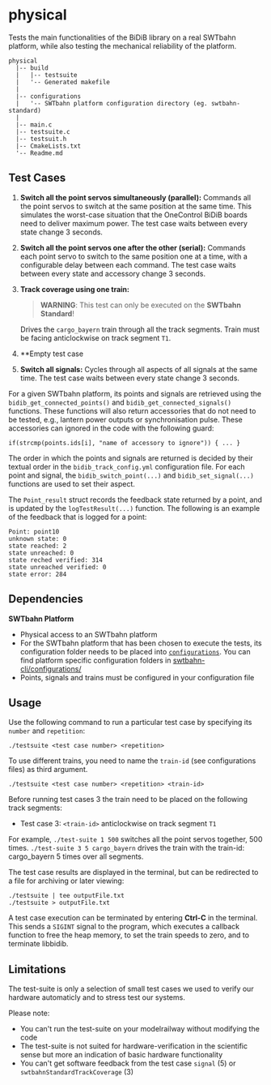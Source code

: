 # physical

Tests the main functionalities of the BiDiB library on a real SWTbahn platform, 
while also testing the mechanical reliability of the platform.

```
physical
  |-- build
  |   |-- testsuite
  |   '-- Generated makefile
  |
  |-- configurations
  |   '-- SWTbahn platform configuration directory (eg. swtbahn-standard)
  |
  |-- main.c
  |-- testsuite.c
  |-- testsuit.h
  |-- CmakeLists.txt
  '-- Readme.md
```

## Test Cases

1. **Switch all the point servos simultaneously (parallel):**
   Commands all the point servos to switch at the same position at the same time. 
   This simulates the worst-case situation that the OneControl BiDiB boards need 
   to deliver maximum power. The test case waits between every state change 3 seconds.
	
2. **Switch all the point servos one after the other (serial):**
    Commands each point servo to switch to the same position one at a time, with a 
	configurable delay between each command. The test case waits between every state and accessory change 3 seconds.

3. **Track coverage using one train:**
    > **WARNING**: This test can only be executed on the **SWTbahn Standard**!
	
    Drives the `cargo_bayern` train through all the track segments. Train must be 
    facing anticlockwise on track segment `T1`.
	
4. **Empty test case
	
5. **Switch all signals:**
    Cycles through all aspects of all signals at the same time. The test case waits between every state change 3 seconds.

For a given SWTbahn platform, its points and signals are retrieved using the 
`bidib_get_connected_points()` and `bidib_get_connected_signals()` functions.
These functions will also return accessories that do not need to be tested, e.g., 
lantern power outputs or synchronisation pulse. These accessories can ignored 
in the code with the following guard:
```
if(strcmp(points.ids[i], "name of accessory to ignore")) { ... }
```

The order in which the points and signals are returned is decided by their 
textual order in the `bidib_track_config.yml` configuration file.
For each point and signal, the `bidib_switch_point(...)` and `bidib_set_signal(...)`
functions are used to set their aspect.

The `Point_result` struct records the feedback state returned by a point, and is
updated by the `logTestResult(...)` function. The following is an example of the 
feedback that is logged for a point:

```
Point: point10
unknown state: 0
state reached: 2
state unreached: 0
state reched verified: 314
state unreached verified: 0
state error: 284
```


## Dependencies

**SWTbahn Platform**
*  Physical access to an SWTbahn platform
*  For the SWTbahn platform that has been chosen to execute the tests, its configuration folder
   needs to be placed into [`configurations`](configurations). You can find platform specific 
   configuration folders in [swtbahn-cli/configurations/](https://github.com/uniba-swt/swtbahn-cli/tree/master/configurations)
* Points, signals and trains must be configured in your configuration file  


## Usage


Use the following command to run a particular test case by specifying its 
`number` and `repetition`:

```
./testsuite <test case number> <repetition>
```

To use different trains, you need to name the `train-id` (see configurations files) as third argument.

```
./testsuite <test case number> <repetition> <train-id>
```

Before running test cases 3 the train need to be placed on the following track segments:
* Test case 3: `<train-id>` anticlockwise on track segment `T1`


For example, `./test-suite 1 500` switches all the point servos together, 500 times.
			`./test-suite 3 5 cargo_bayern` drives the train with the train-id: cargo_bayern 5 times over all segments.

The test case results are displayed in the terminal, but can be redirected
to a file for archiving or later viewing:

```
./testsuite | tee outputFile.txt
./testsuite > outputFile.txt
```

A test case execution can be terminated by entering
**Ctrl-C** in the terminal. This sends a `SIGINT` signal to the program, which
executes a callback function to free the heap memory, to set the train
speeds to zero, and to terminate libbidib.


## Limitations

The test-suite is only a selection of small test cases we used to verify our hardware automaticly and to stress test our systems.

Please note:

* You can't run the test-suite on your modelrailway without modifying the code
* The test-suite is not suited for hardware-verification in the scientific sense but more an indication of basic hardware functionality
* You can't get software feedback from the test case `signal` (5) or `swtbahnStandardTrackCoverage` (3)
	
	
